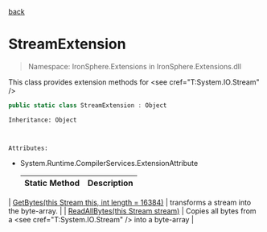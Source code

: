 ﻿[back](/IronSphere.Extensions/types)

# StreamExtension

> Namespace: IronSphere.Extensions in  IronSphere.Extensions.dll

This class provides extension methods for &lt;see cref=&quot;T:System.IO.Stream&quot; /&gt;

```csharp
public static class StreamExtension : Object
```
    Inheritance: Object


    
    Attributes:
        
* System.Runtime.CompilerServices.ExtensionAttribute




    | Static Method | Description |
    | --- | --- |
| [GetBytes(this Stream this, int length = 16384)](StreamExtension_GetBytes(Stream,Int32)) | transforms a stream into the byte-array. |
| [ReadAllBytes(this Stream stream)](StreamExtension_ReadAllBytes(Stream)) | Copies all bytes from a &lt;see cref=&quot;T:System.IO.Stream&quot; /&gt; into a byte-array |
